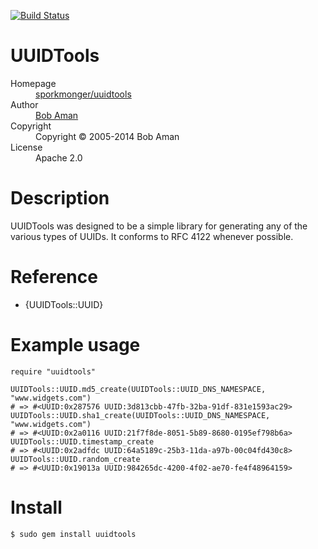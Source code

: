 [![Build Status](https://secure.travis-ci.org/sporkmonger/uuidtools.svg)](http://travis-ci.org/sporkmonger/uuidtools)

# UUIDTools

<dl>
  <dt>Homepage</dt><dd><a href="https://github.com/sporkmonger/uuidtools">sporkmonger/uuidtools</a></dd>
  <dt>Author</dt><dd><a href="mailto:bob@sporkmonger.com">Bob Aman</a></dd>
  <dt>Copyright</dt><dd>Copyright © 2005-2014 Bob Aman</dd>
  <dt>License</dt><dd>Apache 2.0</dd>
</dl>

# Description

UUIDTools was designed to be a simple library for generating any
of the various types of UUIDs.  It conforms to RFC 4122 whenever
possible.

# Reference

- {UUIDTools::UUID}

# Example usage

    require "uuidtools"

    UUIDTools::UUID.md5_create(UUIDTools::UUID_DNS_NAMESPACE, "www.widgets.com")
    # => #<UUID:0x287576 UUID:3d813cbb-47fb-32ba-91df-831e1593ac29>
    UUIDTools::UUID.sha1_create(UUIDTools::UUID_DNS_NAMESPACE, "www.widgets.com")
    # => #<UUID:0x2a0116 UUID:21f7f8de-8051-5b89-8680-0195ef798b6a>
    UUIDTools::UUID.timestamp_create
    # => #<UUID:0x2adfdc UUID:64a5189c-25b3-11da-a97b-00c04fd430c8>
    UUIDTools::UUID.random_create
    # => #<UUID:0x19013a UUID:984265dc-4200-4f02-ae70-fe4f48964159>

# Install

    $ sudo gem install uuidtools
